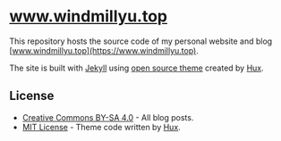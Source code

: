 # www.windmillyu.top

This repository hosts the source code of my personal website and blog [www.windmillyu.top](https://www.windmillyu.top).

The site is built with [Jekyll](http://jekyllrb.com/) using [open source theme](https://github.com/huxpro/huxblog-boilerplate) created by [Hux](https://github.com/Huxpro).

## License

- [Creative Commons BY-SA 4.0](http://creativecommons.org/licenses/by-sa/4.0/) - All blog posts.
- [MIT License](https://raw.github.com/yuyucong/yuyucong.github.io/master/LICENSE) - Theme code written by [Hux](https://github.com/Huxpro/).
